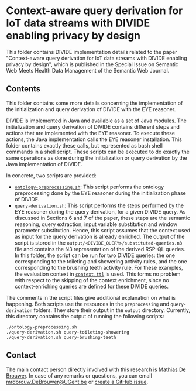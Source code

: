 # Context-aware query derivation for IoT data streams with DIVIDE enabling privacy by design

This folder contains DIVIDE implementation details related to the paper "Context-aware query derivation for IoT data streams with DIVIDE enabling privacy by design", which is published in the Special Issue on Semantic Web Meets Health Data Management of the Semantic Web Journal.

## Contents

This folder contains some more details concerning the implementation of the initialization and query derivation of DIVIDE with the EYE reasoner.

DIVIDE is implemented in Java and available as a set of Java modules. The initialization and query derivation of DIVIDE contains different steps and actions that are implemented with the EYE reasoner. To execute these actions, the Java implementation calls the EYE reasoner installation. This folder contains exactly these calls, but represented as bash shell commands in a shell script. These scripts can be executed to do exactly the same operations as done during the initialization or query derivation by the Java implementation of DIVIDE.

In concrete, two scripts are provided:

- [`ontology-preprocessing.sh`](ontology-preprocessing.sh): This script performs the ontology preprocessing done by the EYE reasoner during the initialization phase of DIVIDE.
- [`query-derivation.sh`](query-derivation.sh): This script performs the steps performed by the EYE reasoner during the query derivation, for a given DIVIDE query. As discussed in Sections 6 and 7 of the paper, these staps are the semantic reasoning, query extraction, input variable substitution and window parameter substitution. Hence, this script assumes that the context used as input for the query derivation is already enriched. The output of the script is stored in the `output/<DIVIDE_QUERY>/substituted-queries.n3` file and contains the N3 representation of the derived RSP-QL queries.
In this folder, the script can be run for two DIVIDE queries: the one corresponding to the toileting and showering activity rules, and the one corresponding to the brushing teeth activity rule. For these examples, the evaluation context in [`context.ttl`](../evaluations/context.ttl) is used. This forms no problem with respect to the skipping of the context enrichment, since no context-enriching queries are defined for these DIVIDE queries.

The comments in the script files give additional explanation on what is happening. Both scripts use the resources in the `preprocessing` and `query-derivation` folders. They store their output in the `output` directory. Currently, this directory contains the output of running the following scripts:

```
./ontology-preprocessing.sh
./query-derivation.sh query-toileting-showering
./query-derivation.sh query-brushing-teeth
```

## Contact
 
The main contact person directly involved with this research is [Mathias De Brouwer](https://www.linkedin.com/in/mathiasdebrouwer/). In case of any remarks or questions, you can email [mrdbrouw.DeBrouwer@UGent.be](mailto:mrdbrouw.DeBrouwer@UGent.be) or [create a GitHub issue](../../../../issues/new).
